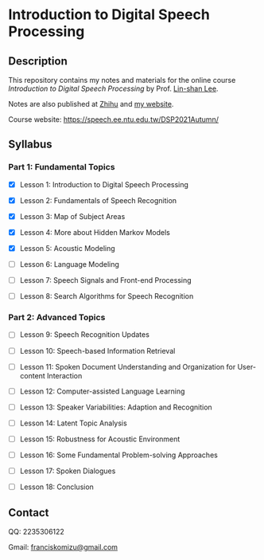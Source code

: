 # Introduction to Digital Speech Processing

## Description

This repository contains my notes and materials for the online course *Introduction to Digital Speech Processing* by  Prof. [Lin-shan Lee](https://linshanlee.com/). 

Notes are also published at [Zhihu](https://www.zhihu.com/column/c_1531961189252354048) and [my website](https://francis-komizu.github.io/digital-signal-processing.html).

Course website: https://speech.ee.ntu.edu.tw/DSP2021Autumn/

## Syllabus

### Part 1: Fundamental Topics

- [x] Lesson 1: Introduction to Digital Speech Processing

- [x] Lesson 2: Fundamentals of Speech Recognition

- [x] Lesson 3: Map of Subject Areas

- [x] Lesson 4: More about Hidden Markov Models

- [x] Lesson 5: Acoustic Modeling

- [ ] Lesson 6: Language Modeling

- [ ] Lesson 7: Speech Signals and Front-end Processing

- [ ] Lesson 8: Search Algorithms for Speech Recognition

### Part 2: Advanced Topics

- [ ] Lesson 9: Speech Recognition Updates

- [ ] Lesson 10: Speech-based Information Retrieval

- [ ] Lesson 11: Spoken Document  Understanding and Organization for User-content Interaction

- [ ] Lesson 12: Computer-assisted Language Learning

- [ ] Lesson 13: Speaker Variabilities: Adaption and Recognition

- [ ] Lesson 14: Latent Topic Analysis

- [ ] Lesson 15: Robustness for Acoustic Environment

- [ ] Lesson 16: Some Fundamental Problem-solving Approaches

- [ ] Lesson 17: Spoken Dialogues

- [ ] Lesson 18: Conclusion

## Contact

QQ: 2235306122

Gmail: franciskomizu@gmail.com
